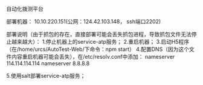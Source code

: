 自动化拨测平台

部署机器：
10.10.220.151(公网：124.42.103.148， ssh端口2202)

部署说明（由于抓包的存在，直接部署可能会丢失抓包进程，导致抓包文件无法停止越来越大）：
1.停止机器上的service-atp服务；
2.重启机器；
3.启动H5程序（在/home/urcs/AutoTest-Web/下命令：npm start）
4.配置DNS（因为这个文件内容重启机器可能会丢失），在/etc/resolv.conf中添加：
nameserver 114.114.114.114
nameserver 8.8.8.8

5.使用salt部署service-atp服务；